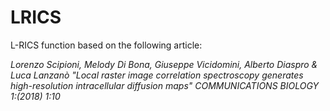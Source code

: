 # LRICS

L-RICS function based on the following article:
   
*Lorenzo Scipioni, Melody Di Bona, Giuseppe Vicidomini, Alberto Diaspro & Luca Lanzanò 
"Local raster image correlation spectroscopy generates high-resolution intracellular diffusion maps" 
COMMUNICATIONS BIOLOGY 1:(2018) 1:10* 
